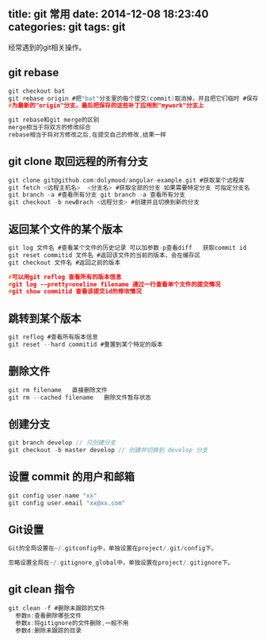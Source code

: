title: git  常用
date: 2014-12-08 18:23:40
categories: git
tags: git
---
经常遇到的git相关操作。

## git rebase
```c
git checkout bat
git rebase origin #把"bat"分支里的每个提交(commit)取消掉，并且把它们临时 #保存为补丁(patch)(这些补丁放到".git/rebase"目录中),然后把"bat"分支更新 
#为最新的"origin"分支，最后把保存的这些补丁应用到"mywork"分支上

git rebase和git merge的区别
merge相当于将双方的修改综合
rebase相当于将对方修改之后,在提交自己的修改,结果一样
```

## git clone 取回远程的所有分支

```c
git clone git@github.com:dolymood/angular-example.git #获取某个远程库
git fetch <远程主机名>  <分支名> #获取全部的分支 如果需要特定分支 可指定分支名
git branch -a #查看所有分支 git branch -a 查看所有分支
git checkout -b newBrach <远程分支> #创建并且切换到新的分支
```

## 返回某个文件的某个版本 

```c
git log 文件名 #查看某个文件的历史记录 可以加参数-p查看diff   获取commit id
git reset commitid 文件名 #返回该文件的当前的版本，会在缓存区
git checkout 文件名 #返回之前的版本

#可以用git reflog 查看所有的版本信息
#git log --pretty=oneline filename 通过一行查看单个文件的提交情况
#git show commitid 查看该提交id的修改情况
```

## 跳转到某个版本

```c
git reflog #查看所有版本信息
git reset --hard commitid #重置到某个特定的版本
```

## 删除文件

```c
git rm filename   直接删除文件
git rm --cached filename   删除文件暂存状态
```
 
## 创建分支

```c
git branch develop // 只创建分支
git checkout -b master develop // 创建并切换到 develop 分支
```

## 设置 commit 的用户和邮箱

```c
git config user.name "xx"
git config user.email "xx@xx.com"
```

## Git设置
```c
Git的全局设置在~/.gitconfig中，单独设置在project/.git/config下。

忽略设置全局在~/.gitignore_global中，单独设置在project/.gitignore下。
```
## git clean 指令
```c
git clean -f #删除未跟踪的文件
  参数n:查看删除哪些文件
  参数x:将gitignore的文件删除,一般不用
  参数d:删除未跟踪的目录

```
